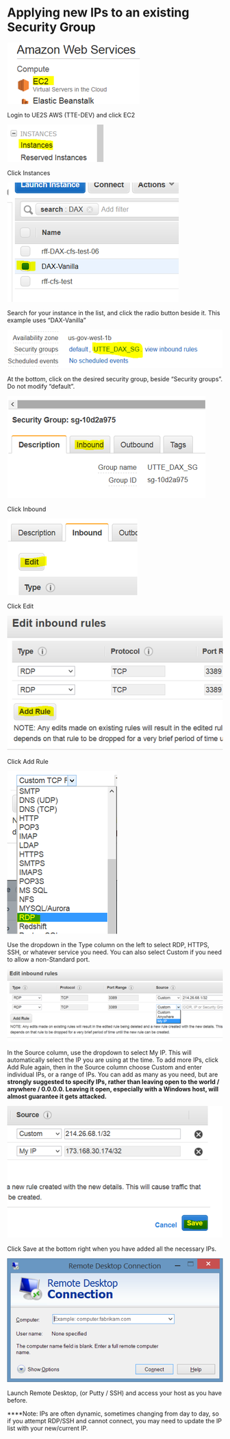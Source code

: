 
# Applying new IPs to an existing Security Group


![](NetSec_media/43888b6d01202ba09668f1745077ac5e.png)

Login to UE2S AWS (TTE-DEV) and click EC2

![](NetSec_media/7fc406e6a4c4976f750c57c65bd917b1.png)

Click Instances

![](NetSec_media/b4fe66e5e01d13b72081dfda1b140625.png)

Search for your instance in the list, and click the radio button beside it. This
example uses “DAX-Vanilla”

![](NetSec_media/ba93cc380343b1ffa00202afffede292.png)

At the bottom, click on the desired security group, beside “Security groups”. Do
not modify “default”.

![](NetSec_media/fda9dda1725939201476e1b582668774.png)

Click Inbound

![](NetSec_media/5e6be97305544c7005ca49a5cb34bf9c.png)

Click Edit

![](NetSec_media/6bfdd30bcec5c7711851e1c820915388.png)

Click Add Rule

![](NetSec_media/76a35151cfd241340056b933921b045b.png)

Use the dropdown in the Type column on the left to select RDP, HTTPS, SSH, or
whatever service you need. You can also select Custom if you need to allow a
non-Standard port.

![](NetSec_media/0c269cf1619bab65ca2981bcbc274810.png)

In the Source column, use the dropdown to select My IP. This will automatically
select the IP you are using at the time. To add more IPs, click Add Rule again,
then in the Source column choose Custom and enter individual IPs, or a range of
IPs. You can add as many as you need, but are **strongly suggested to specify
IPs, rather than leaving open to the world / anywhere / 0.0.0.0. Leaving it
open, especially with a Windows host, will almost guarantee it gets attacked.**

![](NetSec_media/f262674c6c0fb041a1183af5f34414cb.png)

Click Save at the bottom right when you have added all the necessary IPs.

![](NetSec_media/ea7f97547a2d3d5bc3241db3429b634b.png)

Launch Remote Desktop, (or Putty / SSH) and access your host as you have before.

\*\*\*\*Note: IPs are often dynamic, sometimes changing from day to day, so if
you attempt RDP/SSH and cannot connect, you may need to update the IP list with
your new/current IP.
